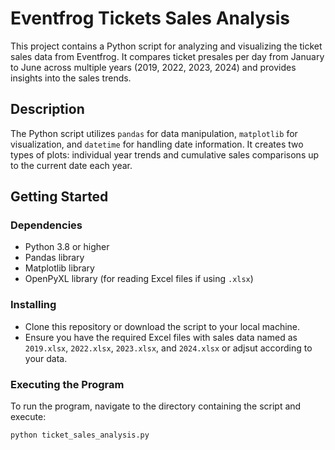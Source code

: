 # Eventfrog Tickets Sales Analysis

This project contains a Python script for analyzing and visualizing the ticket sales data from Eventfrog. It compares ticket presales per day from January to June across multiple years (2019, 2022, 2023, 2024) and provides insights into the sales trends.

## Description

The Python script utilizes `pandas` for data manipulation, `matplotlib` for visualization, and `datetime` for handling date information. It creates two types of plots: individual year trends and cumulative sales comparisons up to the current date each year.

## Getting Started

### Dependencies

* Python 3.8 or higher
* Pandas library
* Matplotlib library
* OpenPyXL library (for reading Excel files if using `.xlsx`)

### Installing

* Clone this repository or download the script to your local machine.
* Ensure you have the required Excel files with sales data named as `2019.xlsx`, `2022.xlsx`, `2023.xlsx`, and `2024.xlsx` or adjsut according to your data.

### Executing the Program

To run the program, navigate to the directory containing the script and execute:

```bash
python ticket_sales_analysis.py

